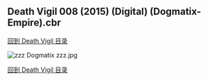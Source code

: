 ## Death Vigil 008 (2015) (Digital) (Dogmatix-Empire).cbr


[回到 Death Vigil 目录](https://github.com/alicewish/markdown/blob/master/series/Death-Vigil.md)


![zzz Dogmatix zzz.jpg](https://wx1.sinaimg.cn/large/6a9fdecaly1fsmuw2kj1aj21kw11q1kx.jpg)

[回到 Death Vigil 目录](https://github.com/alicewish/markdown/blob/master/series/Death-Vigil.md)

